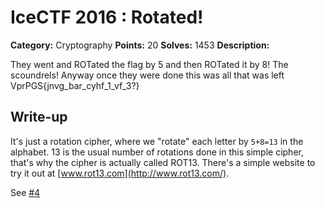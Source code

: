 # IceCTF 2016 : Rotated!

**Category:** Cryptography
**Points:** 20
**Solves:** 1453
**Description:**

They went and ROTated the flag by 5 and then ROTated it by 8! The scoundrels! Anyway once they were done this was all that was left VprPGS{jnvg_bar_cyhf_1_vf_3?} 

## Write-up

It's just a rotation cipher, where we "rotate" each letter by `5+8=13` in the alphabet. 13 is the usual number of rotations done in this simple cipher, that's why the cipher is actually called ROT13. There's a simple website to try it out at [www.rot13.com](http://www.rot13.com/).

See [#4](https://github.com/ikornaselur/project-firewater/issues/4)
